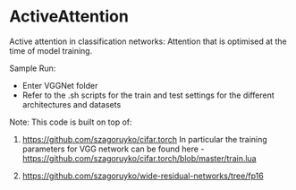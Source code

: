 # ActiveAttention
Active attention in classification networks: Attention that is optimised at the time of model training.

Sample Run:
 - Enter VGGNet folder
 - Refer to the .sh scripts for the train and test settings for the different architectures and datasets



Note: This code is built on top of:
1. https://github.com/szagoruyko/cifar.torch
In particular the training parameters for VGG network can be found here - https://github.com/szagoruyko/cifar.torch/blob/master/train.lua 

2. https://github.com/szagoruyko/wide-residual-networks/tree/fp16
